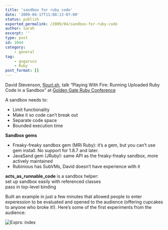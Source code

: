 ```yaml
---
title: 'sandbox for ruby code'
date: '2009-04-17T11:08:13-07:00'
status: publish
exported_permalink: /2009/04/sandbox-for-ruby-code
author: sarah
excerpt: ''
type: post
id: 1044
category:
    - general
tag:
    - gogaruco
    - Ruby
post_format: []
---
```

David Stevenson, [flouri.sh](http://flouri.sh/), talk “Playing With Fire: Running Uploaded Ruby Code in a Sandbox” at [Golden Gate Ruby Conference](http://gogaruco.com/)

A sandbox needs to:

- Limit functionality
- Make it so code can’t break out
- Separate code space
- Bounded execution time

**Sandbox gems**

- Freaky-freaky sandbox gem (MRI Ruby): it’s a gem, but you can’t use gem install. No support for 1.8.7 and later.
- JavaSand gem (JRuby): same API as the freaky-freaky sandbox, more actively maintained
- Rubinious has SubVMs, David doesn’t have experience with it

**acts\_as\_runnable\_code** is a sandbox helper:  
set up sandbox easily with referenced classes  
pass in top-level binding

Built an example in just a few minutes that allowed people to enter experession to be evaluated and opened to the audience (offering cupcakes to anyone who broke it!). Here’s some of the first experiments from the audience:

![Exprs: index](http://img.skitch.com/20090417-bb68kd3qyyn3yrimx2htyc1bna.jpg)